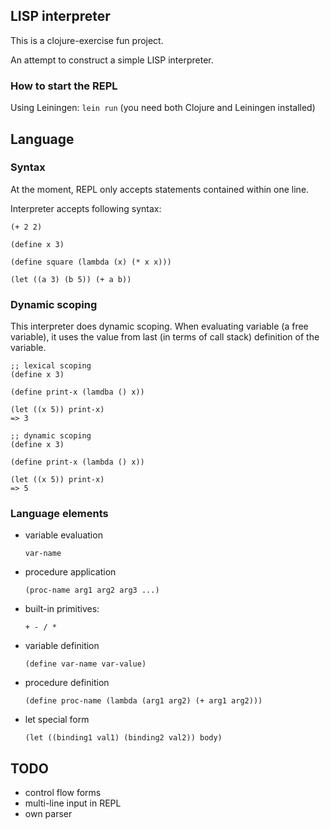 ## LISP interpreter

This is a clojure-exercise fun project.

An attempt to construct a simple LISP interpreter.

### How to start the REPL

Using Leiningen: `lein run` (you need both Clojure and Leiningen installed)

## Language

### Syntax

At the moment, REPL only accepts statements contained within one line.

Interpreter accepts following syntax:

```
(+ 2 2)

(define x 3)

(define square (lambda (x) (* x x)))

(let ((a 3) (b 5)) (+ a b))
```

### Dynamic scoping

This interpreter does dynamic scoping. When evaluating variable (a
free variable), it uses the value from last (in terms of call stack)
definition of the variable.

```
;; lexical scoping
(define x 3)

(define print-x (lamdba () x))

(let ((x 5)) print-x)
=> 3

;; dynamic scoping
(define x 3)

(define print-x (lambda () x))

(let ((x 5)) print-x)
=> 5

```

### Language elements

- variable evaluation

  `var-name`
- procedure application

  `(proc-name arg1 arg2 arg3 ...)`
- built-in primitives:

  `+ - / *`
- variable definition

  `(define var-name var-value)`
- procedure definition

  `(define proc-name (lambda (arg1 arg2) (+ arg1 arg2)))`
- let special form

  `(let ((binding1 val1) (binding2 val2)) body)`


## TODO

- control flow forms
- multi-line input in REPL
- own parser
